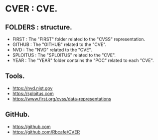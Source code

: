 # CVER : CVE.

## FOLDERS : structure.

- FIRST : The "FIRST" folder related to the "CVSS" representation.
- GITHUB : The "GITHUB" related to the "CVE".
- NVD : The "NVD" related to the "CVE".
- SPLOITUS : The "SPLOITUS" related to the "CVE".
- YEAR : The "YEAR" folder contains the "POC" related to each "CVE".

## Tools.

- https://nvd.nist.gov
- https://sploitus.com
- https://www.first.org/cvss/data-representations

## GitHub.

- https://github.com
- https://github.com/Rbcafe/CVER
